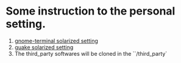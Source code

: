 # Some instruction to the personal setting.

1. [gnome-terminal solarized setting](https://github.com/Anthony25/gnome-terminal-colors-solarized)
2. [guake solarized setting](https://github.com/coolwanglu/guake-colors-solarized)
3. The third_party softwares will be cloned in the ``/third_party`

